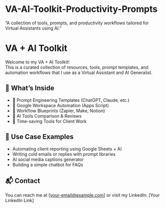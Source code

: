 # VA-AI-Toolkit-Productivity-Prompts
“A collection of tools, prompts, and productivity workflows tailored for Virtual Assistants using AI.”
# VA + AI Toolkit

Welcome to my VA + AI Toolkit!  
This is a curated collection of resources, tools, prompt templates, and automation workflows that I use as a Virtual Assistant and AI Generalist.

## 📁 What’s Inside

- 🔹 Prompt Engineering Templates (ChatGPT, Claude, etc.)
- 🔹 Google Workspace Automation (Apps Script)
- 🔹 Workflow Blueprints (Zapier, Make, Notion)
- 🔹 AI Tools Comparison & Reviews
- 🔹 Time-saving Tools for Client Work

## 🧠 Use Case Examples

- Automating client reporting using Google Sheets + AI
- Writing cold emails or replies with prompt libraries
- AI social media captions generator
- Building a simple chatbot for FAQs

## 📬 Contact
You can reach me at [your-email@example.com] or visit my LinkedIn: [Your LinkedIn Link]
